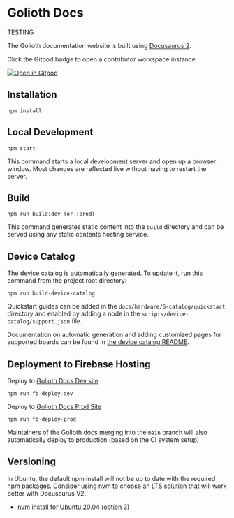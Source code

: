 # Golioth Docs
TESTING

The Golioth documentation website is built using [Docusaurus 2](https://v2.docusaurus.io/).


Click the Gitpod badge to open a contributor workspace instance

[![Open in Gitpod](https://gitpod.io/button/open-in-gitpod.svg)](https://gitpod.io/from-referrer/)

## Installation

```console
npm install
```

## Local Development

```console
npm start
```

This command starts a local development server and open up a browser window. Most changes are reflected live without having to restart the server.

## Build

```console
npm run build:dev (or :prod)
```

This command generates static content into the `build` directory and can be served using any static contents hosting service.

## Device Catalog

The device catalog is automatically generated. To update it, run this command from the project root directory:

```console
npm run build-device-catalog
```

Quickstart guides can be added in the `docs/hardware/6-catalog/quickstart` directory and enabled by adding a node in the `scripts/device-catalog/support.json` file.

Documentation on automatic generation and adding customized pages for supported boards can be found in [the device catalog README](scripts/device-catalog/README.md).

## Deployment to Firebase Hosting

Deploy to [Golioth Docs Dev site](https://docs.golioth.dev)

```console
npm run fb-deploy-dev
```

Deploy to [Golioth Docs Prod Site](https://docs.golioth.io)

```console
npm run fb-deploy-prod
```

Maintainers of the Golioth docs merging into the `main` branch will also automatically deploy to production (based on the CI system setup)
## Versioning

In Ubuntu, the default npm install will not be up to date with the required npm packages. Consider using nvm to choose an LTS solution that will work better with Docusaurus V2.

* [nvm install for Ubuntu 20.04 (option 3)](https://www.digitalocean.com/community/tutorials/how-to-install-node-js-on-ubuntu-20-04)
